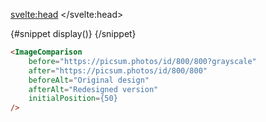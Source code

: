 <script>
  import ImageComparison from '$lib/image-comparison/image-comparison.svelte';
	import Mdsvex from '$lib/highlight/mdsvex.svelte';
</script>

<svelte:head>
	<title>Svelte Components - Image Comparison</title>
	<meta name="description" content="Svelte-Components" />
</svelte:head>

<Mdsvex title="Image Comparison" url="https://github.com/Zalcherei/svelte-components/tree/main/src/lib/image-comparison">
{#snippet display()}
<ImageComparison
	before="https://picsum.photos/id/800/800?grayscale"
	after="https://picsum.photos/id/800/800"
	beforeAlt="Original design"
	afterAlt="Redesigned version"
	initialPosition={50}
/>
{/snippet}

```html
<ImageComparison
	before="https://picsum.photos/id/800/800?grayscale"
	after="https://picsum.photos/id/800/800"
	beforeAlt="Original design"
	afterAlt="Redesigned version"
	initialPosition={50}
/>
```
</Mdsvex>
